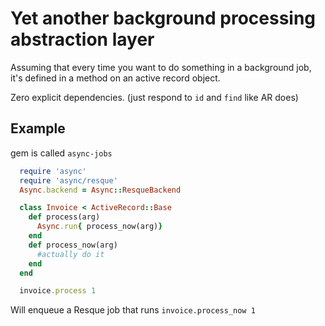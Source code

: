 # Yet another background processing abstraction layer

Assuming that every time you want to do something in a background job, it's defined in a method on an active record object.

Zero explicit dependencies. (just respond to `id` and `find` like AR does)

## Example

gem is called `async-jobs`

```ruby
  require 'async'
  require 'async/resque'
  Async.backend = Async::ResqueBackend

  class Invoice < ActiveRecord::Base
    def process(arg)
      Async.run{ process_now(arg)}
    end
    def process_now(arg)
      #actually do it
    end
  end

  invoice.process 1
```

Will enqueue a Resque job that runs `invoice.process_now 1`